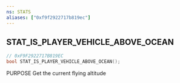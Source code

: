 ```yaml
---
ns: STATS
aliases: ["0xf9f2922717b819ec"]
---
```

## STAT_IS_PLAYER_VEHICLE_ABOVE_OCEAN

```c
// 0xF9F2922717B819EC
bool STAT_IS_PLAYER_VEHICLE_ABOVE_OCEAN();
```

PURPOSE Get the current flying altitude

